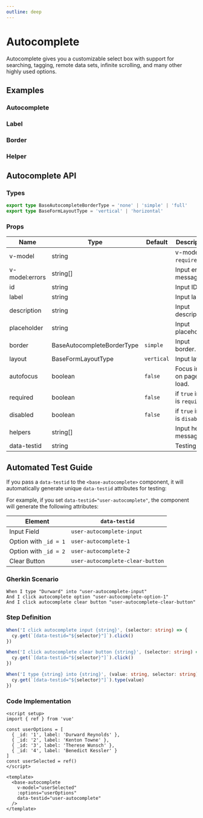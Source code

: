 ```yaml
---
outline: deep
---
```


<script setup lang="ts">
import AutocompleteExample from './demo/autocomplete/autocomplete-example.vue'
import AutocompleteLabel from './demo/autocomplete/autocomplete-label.vue'
import AutocompleteBorder from './demo/autocomplete/autocomplete-border.vue'
import AutocompleteHelper from './demo/autocomplete/autocomplete-helper.vue'
</script>

# Autocomplete

Autocomplete gives you a customizable select box with support for searching, tagging, remote data sets, infinite scrolling, and many other highly used options.

## Examples

### Autocomplete

<!--@include: ./demo/autocomplete/autocomplete-example.md-->

### Label

<!--@include: ./demo/autocomplete/autocomplete-label.md-->

### Border

<!--@include: ./demo/autocomplete/autocomplete-border.md-->

### Helper

<!--@include: ./demo/autocomplete/autocomplete-helper.md-->

## Autocomplete API

### Types

```ts
export type BaseAutocompleteBorderType = 'none' | 'simple' | 'full'
export type BaseFormLayoutType = 'vertical' | 'horizontal'
```

### Props

| Name           | Type                       | Default    | Description                    |
| -------------- | -------------------------- | ---------- | ------------------------------ |
| v-model        | string                     |            | v-model is `required`.         |
| v-model:errors | string[]                   |            | Input error message.           |
| id             | string                     |            | Input ID.                      |
| label          | string                     |            | Input label.                   |
| description    | string                     |            | Input description.             |
| placeholder    | string                     |            | Input placeholder.             |
| border         | BaseAutocompleteBorderType | `simple`   | Input border.                  |
| layout         | BaseFormLayoutType         | `vertical` | Input layout.                  |
| autofocus      | boolean                    | `false`    | Focus input on page load.      |
| required       | boolean                    | `false`    | if `true` input is `required`. |
| disabled       | boolean                    | `false`    | if `true` input is `disabled`. |
| helpers        | string[]                   |            | Input helper message.          |
| data-testid    | string                     |            | Testing ID.                    |

## Automated Test Guide

If you pass a `data-testid` to the `<base-autocomplete>` component, it will automatically generate unique `data-testid` attributes for testing:

For example, if you set `data-testid="user-autocomplete"`, the component will generate the following attributes:

| Element               | `data-testid`                    |
| --------------------- | -------------------------------- |
| Input Field           | `user-autocomplete-input`        |
| Option with `_id = 1` | `user-autocomplete-1`            |
| Option with `_id = 2` | `user-autocomplete-2`            |
| Clear Button          | `user-autocomplete-clear-button` |

### Gherkin Scenario

```feature
When I type "Durward" into "user-autocomplete-input"
And I click autocomplete option "user-autocomplete-option-1"
And I click autocomplete clear button "user-autocomplete-clear-button"
```

### Step Definition

```ts
When('I click autocomplete input {string}', (selector: string) => {
  cy.get(`[data-testid="${selector}"]`).click()
})

When('I click autocomplete clear button {string}', (selector: string) => {
  cy.get(`[data-testid="${selector}"]`).click()
})

When('I type {string} into {string}', (value: string, selector: string) => {
  cy.get(`[data-testid="${selector}"]`).type(value)
})
```

### Code Implementation

```vue
<script setup>
import { ref } from 'vue'

const userOptions = [
  { _id: '1', label: 'Durward Reynolds' },
  { _id: '2', label: 'Kenton Towne' },
  { _id: '3', label: 'Therese Wunsch' },
  { _id: '4', label: 'Benedict Kessler' }
]
const userSelected = ref()
</script>

<template>
  <base-autocomplete
    v-model="userSelected"
    :options="userOptions"
    data-testid="user-autocomplete"
  />
</template>
```
